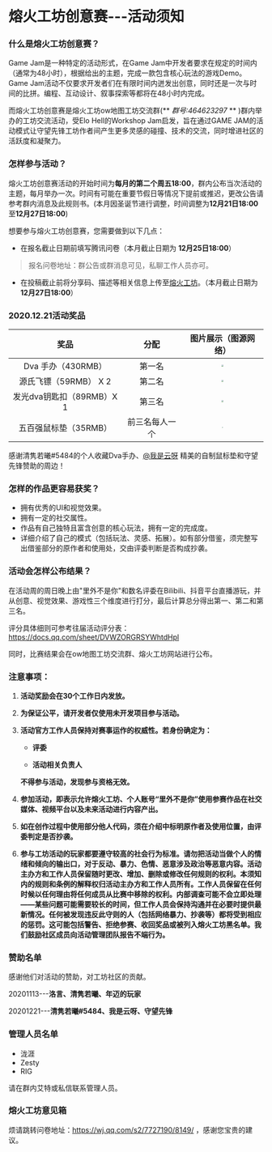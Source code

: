 # 熔火工坊创意赛---活动须知

### 什么是熔火工坊创意赛？

Game Jam是一种特定的活动形式，在Game Jam中开发者要求在规定的时间内（通常为48小时），根据给出的主题，完成一款包含核心玩法的游戏Demo。Game Jam活动不仅要求开发者们在有限时间内迸发出创意，同时还是一次与时间的比拼。编程、互动设计、叙事探索等都将在48小时内完成。

而熔火工坊创意赛是熔火工坊ow地图工坊交流群(** *群号:464623297* ** )群内举办的工坊交流活动，受Elo Hell的Workshop Jam启发，旨在通过GAME JAM的活动模式让守望先锋工坊作者间产生更多灵感的碰撞、技术的交流，同时增进社区的活跃度和凝聚力。

### **怎样参与活动？**

熔火工坊创意赛活动的开始时间为**每月的第二个周五18:00**，群内公布当次活动的主题，每月举办一次。时间有可能在重要节假日等情况下提前或推迟，更改公告请参考群内消息及此规则书。(本月因圣诞节进行调整，时间调整为**12月21日18:00**至**12月27日18:00**)

想要参与熔火工坊创意赛，您需要做到以下几点：

- 在报名截止日期前填写腾讯问卷（本月截止日期为 **12月25日18:00**）

> 报名问卷地址：群公告或群消息可见，私聊工作人员亦可。

- 在投稿截止前将分享码、描述等相关信息上传至[熔火工坊](http://owmod.net)。（本月截止日期为 **12月27日18:00**）


### 2020.12.21活动奖品

|           奖品            |      分配      |                     图片展示（图源网络）                     |
| :-----------------------: | :------------: | :----------------------------------------------------------: |
|    Dva 手办（430RMB）     |     第一名     | <img src="https://i.loli.net/2020/12/16/VTvKeJgCMiplGED.jpg" style="zoom:25%;" /> |
|   源氏飞镖（59RMB） X 2   |     第二名     | <img src="https://s3.ax1x.com/2020/12/16/rl2hMn.jpg" style="zoom:25%;" /> |
| 发光dva钥匙扣（89RMB）X 1 |     第三名     | <img src="https://s3.ax1x.com/2020/12/16/rl25q0.png" style="zoom: 25%;" /> |
|   五百强鼠标垫（35RMB）   | 前三名每人一个 | <img src="https://s3.ax1x.com/2020/12/16/rl2oZV.jpg" style="zoom: 8%;" /> |

感谢清隽若曦#5484的个人收藏Dva手办、[@我是云呀](https://weibo.com/u/5378192404?topnav=1&wvr=6&topsug=1&is_all=1) 精美的自制鼠标垫和守望先锋赞助的周边！

### **怎样的作品更容易获奖？**

- 拥有优秀的UI和视觉效果。
- 拥有一定的社交属性。
- 作品有自己独特且富含创意的核心玩法，拥有一定的完成度。
- 详细介绍了自己的模式（包括玩法、灵感、拓展）。如有部分借鉴，须完整写出借鉴部分的原作者和使用处，交由评委判断是否构成抄袭。


### **活动会怎样公布结果？**

在活动周的周日晚上由"里外不是你"和数名评委在Bilibili、抖音平台直播游玩，并从创意、视觉效果、游戏性三个维度进行打分，最后计算总分得出第一、第二和第三名。

评分具体细则可参考往届活动评分表：https://docs.qq.com/sheet/DVWZORGRSYWhtdHpl

同时，比赛结果会在ow地图工坊交流群、熔火工坊网站进行公布。

### **注意事项：**

1. **活动奖励会在30个工作日内发放。**
2. **为保证公平，请开发者仅使用未开发项目参与活动。**
3. **活动官方工作人员保持对赛事运作的权威性。若身份确定为：**

     - **评委**

     - **活动相关负责人**

     **不得参与活动，发现参与资格无效。**

4. **参加活动，即表示允许熔火工坊、个人账号“里外不是你”使用参赛作品在社交媒体、视频平台以及未来活动进行内容产出。**

5. **如在创作过程中使用部分他人代码，须在介绍中标明原作者及使用位置，由评委判定是否抄袭。**

6. **参与工坊活动的玩家都要遵守较高的社会行为标准。请勿把活动当做个人的情绪和倾向的输出口，对于反动、暴力、色情、恶意涉及政治等恶意内容。活动主办方和工作人员保留随时更改、增加、删除或修改任何规则的权利。本须知内的规则和条例的解释权归活动主办方和工作人员所有。工作人员保留在任何时候以任何理由将任何成员从比赛中移除的权利。内部调查可能不会立即处理——某些问题可能需要较长的时间，但工作人员会保持沟通并在必要时提供最新情况。任何被发现违反此守则的人（包括网络暴力、抄袭等）都将受到相应的惩罚。这可能包括警告、拒绝参赛、收回奖品或被列入熔火工坊黑名单。我们鼓励社区成员向活动管理团队报告不端行为。**

### 赞助名单
感谢他们对活动的赞助，对工坊社区的贡献。

20201113---**洛言、清隽若曦、年迈的玩家**

20201221---**清隽若曦#5484、我是云呀、守望先锋**

### 管理人员名单
- 泷涯
- Zesty
- RIG

请在群内艾特或私信联系管理人员。

### 熔火工坊意见箱
烦请跳转问卷地址：https://wj.qq.com/s2/7727190/8149/ ，感谢您宝贵的建议。

